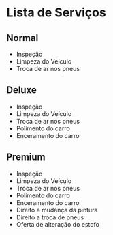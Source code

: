 # Lista de Serviços

## **Normal**

- Inspeção
- Limpeza do Veículo
- Troca de ar nos pneus  

## **Deluxe**

- Inspeção
- Limpeza do Veículo
- Troca de ar nos pneus  
- Polimento do carro
- Enceramento do carro

## **Premium**
- Inspeção
- Limpeza do Veículo
- Troca de ar nos pneus  
- Polimento do carro
- Enceramento do carro
- Direito a mudança da pintura
- Direito a troca de pneus
- Oferta de alteração do estofo
